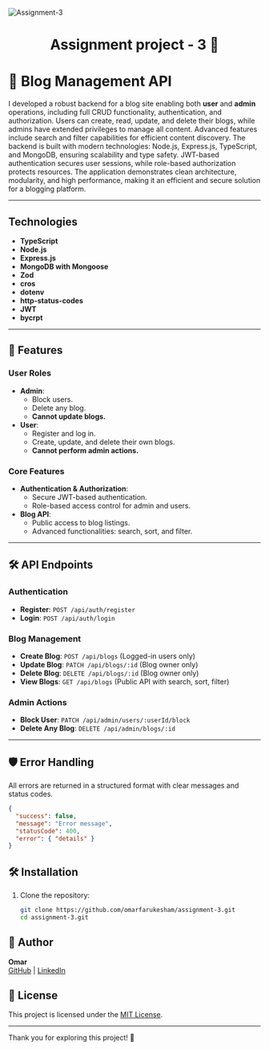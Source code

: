 ![Assignment-3](https://i.ibb.co.com/qNWgN9v/DALL-E-2024-12-19-21-40-45-A-detailed-illustration-capturing-the-essence-of-collaborative-problem-so.webp)

<h1 align="center">
  Assignment  project - 3 🚀
</h1>

 # 📝 Blog Management API

I developed a robust backend for a blog site enabling both **user** and **admin** operations, including full CRUD functionality, authentication, and authorization. Users can create, read, update, and delete their blogs, while admins have extended privileges to manage all content. Advanced features include search and filter capabilities for efficient content discovery. The backend is built with modern technologies: Node.js, Express.js, TypeScript, and MongoDB, ensuring scalability and type safety. JWT-based authentication secures user sessions, while role-based authorization protects resources. The application demonstrates clean architecture, modularity, and high performance, making it an efficient and secure solution for a blogging platform.

* * *


## Technologies

*   **TypeScript**
*   **Node.js**
*   **Express.js**
*   **MongoDB with Mongoose**
*   **Zod**
*   **cros**
*   **dotenv**
*   **http-status-codes**
*   **JWT**
*   **bycrpt**


* * *



## 🚀 Features

### User Roles
- **Admin**:
  - Block users.
  - Delete any blog.
  - **Cannot update blogs.**
- **User**:
  - Register and log in.
  - Create, update, and delete their own blogs.
  - **Cannot perform admin actions.**

### Core Features
- **Authentication & Authorization**:
  - Secure JWT-based authentication.
  - Role-based access control for admin and users.
- **Blog API**:
  - Public access to blog listings.
  - Advanced functionalities: search, sort, and filter.

---

## 🛠️ API Endpoints

### Authentication
- **Register**: `POST /api/auth/register`  
- **Login**: `POST /api/auth/login`

### Blog Management
- **Create Blog**: `POST /api/blogs` (Logged-in users only)
- **Update Blog**: `PATCH /api/blogs/:id` (Blog owner only)
- **Delete Blog**: `DELETE /api/blogs/:id` (Blog owner only)
- **View Blogs**: `GET /api/blogs` (Public API with search, sort, filter)

### Admin Actions
- **Block User**: `PATCH /api/admin/users/:userId/block`
- **Delete Any Blog**: `DELETE /api/admin/blogs/:id`

---

## 🛡️ Error Handling
All errors are returned in a structured format with clear messages and status codes.

```json
{
  "success": false,
  "message": "Error message",
  "statusCode": 400,
  "error": { "details" }
}
```
## 🛠 Installation

1. Clone the repository:  
   ```bash
   git clone https://github.com/omarfarukesham/assignment-3.git
   cd assignment-3.git

## 👤 Author

**Omar**  
[GitHub](https://github.com/omarfarukesham) | [LinkedIn](https://www.linkedin.com/in/omar-faruk-reactjsdev/)

## 📜 License

This project is licensed under the [MIT License](LICENSE).

---

Thank you for exploring this project! 🚀
